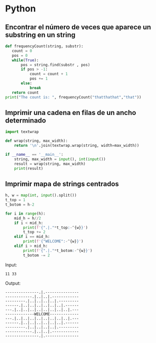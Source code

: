 # Python

## Encontrar el número de veces que aparece un substring en un string

```Python
def frequencyCount(string, substr):
   count = 0
   pos = 0
   while(True):
       pos = string.find(substr , pos)
       if pos > -1:
           count = count + 1
           pos += 1
       else:
           break
   return count
print("The count is: ", frequencyCount("thatthathat","that"))
```

## Imprimir una cadena en filas de un ancho determinado

```Python
import textwrap

def wrap(string, max_width):
    return '\n'.join(textwrap.wrap(string, width=max_width))

if __name__ == '__main__':
    string, max_width = input(), int(input())
    result = wrap(string, max_width)
    print(result)
```

## Imprimir mapa de strings centrados

```Python
h, w = map(int, input().split())
t_top = 1
t_botom = h-2

for i in range(h):
    mid_h = h//2
    if i < mid_h:
        print(f'{".|."*t_top:-^{w}}')
        t_top += 2
    elif i == mid_h:
        print(f'{"WELCOME":-^{w}}')
    elif i > mid_h:
        print(f'{".|."*t_botom:-^{w}}')
        t_botom -= 2
```

Input:

```
11 33
```

Output:

```
---------------.|.---------------
------------.|..|..|.------------
---------.|..|..|..|..|.---------
------.|..|..|..|..|..|..|.------
---.|..|..|..|..|..|..|..|..|.---
-------------WELCOME-------------
---.|..|..|..|..|..|..|..|..|.---
------.|..|..|..|..|..|..|.------
---------.|..|..|..|..|.---------
------------.|..|..|.------------
---------------.|.---------------
```
